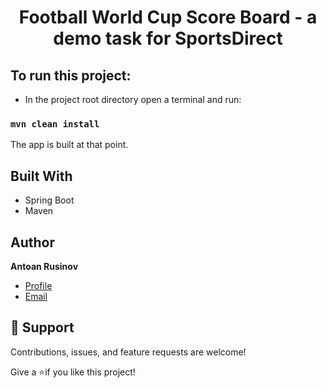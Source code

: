<h1 align="center"><project-name>Football World Cup Score Board - а demo task for SportsDirect</h1>


## To run this project:

- In the project root directory open a terminal and run:

### `mvn clean install`

The app is built at that point.

## Built With

- Spring Boot
- Maven

## Author

**Antoan Rusinov**

- [Profile](https://github.com/AntoanRusinov "Antoan Rusinov")
- [Email](mailto:antoan.rusinov@gmail.com?subject=Hi "Hi!")

## 🤝 Support

Contributions, issues, and feature requests are welcome!

Give a ⭐️if you like this project!
